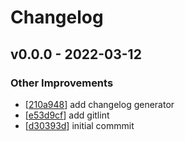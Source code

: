 # Changelog


<a name="v0.0.0"></a>
## v0.0.0 - 2022-03-12
### Other Improvements
- [<a href="https://gitlab.com/pt-proclub-studio/paas/paas-be/commit/210a948">210a948</a>] add changelog generator
- [<a href="https://gitlab.com/pt-proclub-studio/paas/paas-be/commit/e53d9cf">e53d9cf</a>] add gitlint
- [<a href="https://gitlab.com/pt-proclub-studio/paas/paas-be/commit/d30393d">d30393d</a>] initial commmit


[Current Version]: https://gitlab.com/pt-proclub-studio/paas/paas-be/compare/v0.0.0...HEAD

